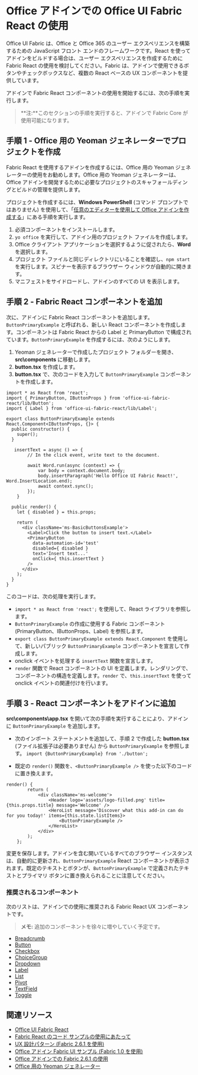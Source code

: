 # <a name="use-office-ui-fabric-react-in-office-add-ins"></a>Office アドインでの Office UI Fabric React の使用

Office UI Fabric は、Office と Office 365 のユーザー エクスペリエンスを構築するための JavaScript フロント エンドのフレームワークです。React を使ってアドインをビルドする場合は、ユーザー エクスペリエンスを作成するために Fabric React の使用を検討してください。Fabric は、アドインで使用できるボタンやチェックボックスなど、複数の React ベースの UX コンポーネントを提供しています。 

アドインで Fabric React コンポーネントの使用を開始するには、次の手順を実行します。

> **注:**このセクションの手順を実行すると、アドインで Fabric Core が使用可能になります。

## <a name="step-1---create-your-project-with-the-yeoman-generator-for-office"></a>手順 1 - Office 用の Yeoman ジェネレーターでプロジェクトを作成

Fabric React を使用するアドインを作成するには、Office 用の Yeoman ジェネレーターの使用をお勧めします。Office 用の Yeoman ジェネレーターは、Office アドインを開発するために必要なプロジェクトのスキャフォールディングとビルドの管理を提供します。 

プロジェクトを作成するには、**Windows PowerShell** (コマンド プロンプトではありません) を使用して、「[任意のエディターを使用して Office アドインを作成する](https://dev.office.com/docs/add-ins/get-started/create-an-office-add-in-using-any-editor)」にある手順を実行します。 

1. 必須コンポーネントをインストールします。
2. `yo office` を実行して、アドイン用のプロジェクト ファイルを作成します。 
3. Office クライアント アプリケーションを選択するように促されたら、**Word** を選択します。 
4. プロジェクト ファイルと同じディレクトリにいることを確認し、`npm start` を実行します。スピナーを表示するブラウザー ウィンドウが自動的に開きます。
5. マニフェストをサイドロードし、アドインのすべての UI を表示します。    

## <a name="step-2---add-a-fabric-react-component"></a>手順 2 - Fabric React コンポーネントを追加

次に、アドインに Fabric React コンポーネントを追加します。`ButtonPrimaryExample` と呼ばれる、新しい React コンポーネントを作成します。コンポーネントは Fabric React からの Label と PrimaryButton で構成されています。`ButtonPrimaryExample` を作成するには、次のようにします。

1. Yeoman ジェネレーターで作成したプロジェクト フォルダーを開き、**src\components** に移動します。
2. **button.tsx** を作成します。
3. **button.tsx** で、次のコードを入力して `ButtonPrimaryExample` コンポーネントを作成します。 

```
import * as React from 'react';
import { PrimaryButton, IButtonProps } from 'office-ui-fabric-react/lib/Button';
import { Label } from 'office-ui-fabric-react/lib/Label';

export class ButtonPrimaryExample extends React.Component<IButtonProps, {}> {
  public constructor() {
    super();
  }

   insertText = async () => {
        // In the click event, write text to the document. 

        await Word.run(async (context) => {
            var body = context.document.body;  
            body.insertParagraph('Hello Office UI Fabric React!', Word.InsertLocation.end);  
            await context.sync();
        });
    }

  public render() {
    let { disabled } = this.props;

    return (
      <div className='ms-BasicButtonsExample'>
        <Label>Click the button to insert text.</Label>
        <PrimaryButton
          data-automation-id='test'
          disabled={ disabled }
          text='Insert text...'
          onClick={ this.insertText }
        />
      </div>
    );
  }
}
```
このコードは、次の処理を実行します。

- `import * as React from 'react';` を使用して、React ライブラリを参照します。
- `ButtonPrimaryExample` の作成に使用する Fabric コンポーネント (PrimaryButton、IButtonProps、Label) を参照します。 
- `export class ButtonPrimaryExample extends React.Component` を使用して、新しいパブリック `ButtonPrimaryExample` コンポーネントを宣言して作成します。 
- onclick イベントを処理する `insertText` 関数を宣言します。 
- `render` 関数で React コンポーネントの UI を定義します。レンダリングで、コンポーネントの構造を定義します。`render` で、`this.insertText` を使って onclick イベントの関連付けを行います。

## <a name="step-3---add-the-react-component-to-your-add-in"></a>手順 3 - React コンポーネントをアドインに追加 

**src\components\app.tsx** を開いて次の手順を実行することにより、アドインに `ButtonPrimaryExample` を追加します。 

- 次のインポート ステートメントを追加して、手順 2 で作成した **button.tsx** (ファイル拡張子は必要ありません) から `ButtonPrimaryExample` を参照します。 
`
import {ButtonPrimaryExample} from './button';
` 

- 既定の `render()` 関数を、`<ButtonPrimaryExample />` を使った以下のコードに置き換えます。 
```
render() {
        return (
            <div className='ms-welcome'>
                <Header logo='assets/logo-filled.png' title={this.props.title} message='Welcome' />
                <HeroList message='Discover what this add-in can do for you today!' items={this.state.listItems}>                    
                    <ButtonPrimaryExample />
                </HeroList>
            </div>
        );
    };
```

変更を保存します。アドインを含む開いているすべてのブラウザー インスタンスは、自動的に更新され、`ButtonPrimaryExample` React コンポーネントが表示されます。既定のテキストとボタンが、`ButtonPrimaryExample` で定義されたテキストとプライマリ ボタンに置き換えられることに注意してください。 
    
### <a name="recommended-components"></a>推奨されるコンポーネント

次のリストは、アドインでの使用に推奨される Fabric React UX コンポーネントです。  

> **メモ:** 追加のコンポーネントを徐々に増やしていく予定です。 

- [Breadcrumb](breadcrumb.md)
- [Button](button.md)
- [Checkbox](checkbox.md)
- [ChoiceGroup](choicegroup.md)
- [Dropdown](dropdown.md)
- [Label](label.md)
- [List](list.md)
- [Pivot](pivot.md)
- [TextField](textfield.md)
- [Toggle](toggle.md)

## <a name="related-resources"></a>関連リソース

- [Office UI Fabric React](https://dev.office.com/fabric#/)
- [Fabric React のコード サンプルの使用にあたって](https://github.com/OfficeDev/Word-Add-in-GettingStartedFabricReact)
- [UX 設計パターン (Fabric 2.6.1 を使用)](https://github.com/OfficeDev/Office-Add-in-UX-Design-Patterns-Code) 
- [Office アドイン Fabric UI サンプル (Fabric 1.0 を使用)](https://github.com/OfficeDev/Office-Add-in-Fabric-UI-Sample) 
- [Office アドインでの Fabric 2.6.1 の使用](https://dev.office.com/docs/add-ins/design/ui-elements/using-office-ui-fabric)
- [Office 用の Yeoman ジェネレーター](https://github.com/OfficeDev/generator-office)
 

